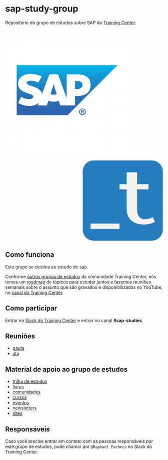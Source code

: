 # sap-study-group

Repositório do grupo de estudos sobre SAP do [Training Center](https://training-center.github.io).

<p align="left">
  <img src="assets/sap-logo.png" alt="Logo da SAP">
</p>

<p align="right">
  <img src="assets/training-center-logo.svg" alt="Logo do Training Center">
</p>

## Como funciona

Este grupo se destina ao estudo de sap.

Conforme [outros grupos de estudos](https://github.com/training-center/study-groups) da comunidade Training Center, nós temos um [roadmap](material/roadmap.md) de tópicos para estudar juntos e fazemos reuniões semanais sobre o assunto que são gravados e disponibilizados no YouTube, no [canal do Training Center](https://www.youtube.com/c/TrainingCenterChannel).

## Como participar

Entrar no [Slack do Training Center](https://github.com/training-center/slack) e entrar no canal **#sap-studies**.

## Reuniões

- [pauta](/material/agenda)
- [ata](material/minutes)

## Material de apoio ao grupo de estudos

- [trilha de estudos](material/roadmap.md)
- [livros](material/dir/books.md)
- [comunidades](material/dir/communities.md)
- [cursos](material/dir/courses.md)
- [eventos](material/dir/events.md)
- [newsletters](material/dir/newsletters.md)
- [sites](material/dir/sites.md)

## Responsáveis

Caso você precise entrar em contato com as pessoas responsáveis por este grupo de estudos, pode chamar por `@Raphael Pacheco` no Slack do Training Center.
